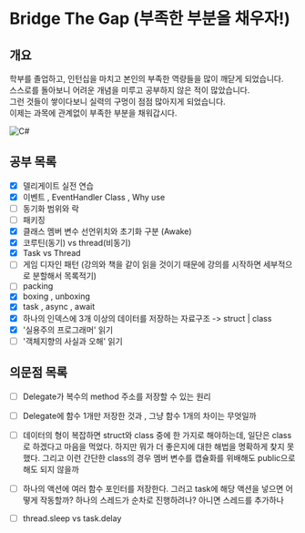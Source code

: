 # Bridge The Gap (부족한 부분을 채우자!)

## 개요
학부를 졸업하고, 인턴십을 마치고 본인의 부족한 역량들을 많이 깨닫게 되었습니다. \
스스로를 돌아보니 어려운 개념을 미루고 공부하지 않은 적이 많았습니다. \
그런 것들이 쌓이다보니 실력의 구멍이 점점 많아지게 되었습니다. \
이제는 과목에 관계없이 부족한 부분을 채워갑시다.

<img alt="C#" src ="https://img.shields.io/badge/Python-3776AB.svg?&style=for-the-badge&logo=Python&logoColor=white"/>

## 공부 목록
- [x] 델리게이트 실전 연습
- [x] 이벤트 , EventHandler Class , Why use
- [ ] 동기화 범위와 락
- [ ] 패키징
- [x] 클래스 멤버 변수 선언위치와 초기화 구분 (Awake)
- [x] 코루틴(동기) vs thread(비동기)
- [x] Task vs Thread
- [ ] 게임 디자인 패턴 (강의와 책을 같이 읽을 것이기 때문에 강의를 시작하면 세부적으로 분할해서 목록적기)
- [ ] packing
- [x] boxing , unboxing
- [x] task , async , await
- [x] 하나의 인덱스에 3개 이상의 데이터를 저장하는 자료구조 -> struct | class
- [x] '실용주의 프로그래머' 읽기
- [ ] '객체지향의 사실과 오해' 읽기

## 의문점 목록
- [ ] Delegate가 복수의 method 주소를 저장할 수 있는 원리
- [ ] Delegate에 함수 1개만 저장한 것과 , 그냥 함수 1개의 차이는 무엇일까
- [ ] 데이터의 형이 복잡하면 struct와 class 중에 한 가지로 해야하는데, 일단은 class로 하겠다고 마음을 먹었다. 하지만 뭐가 더 좋은지에 대한 해법을 명확하게 찾지 못했다. 그리고 이런 간단한 class의 경우 멤버 변수를 캡슐화를 위배해도 public으로 해도 되지 않을까
- [ ] 하나의 액션에 여러 함수 포인터를 저장한다. 그러고 task에 해당 액션을 넣으면 어떻게 작동할까? 하나의 스레드가 순차로 진행하려나? 아니면 스레드를 추가하나
- [ ] thread.sleep vs task.delay

